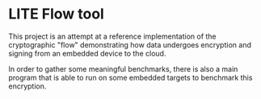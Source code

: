 # LITE Flow tool

This project is an attempt at a reference implementation of the cryptographic
"flow" demonstrating how data undergoes encryption and signing from an embedded
device to the cloud.

In order to gather some meaningful benchmarks, there is also a main program that
is able to run on some embedded targets to benchmark this encryption.
